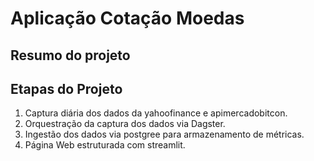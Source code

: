 # Aplicação Cotação Moedas
 ## Resumo do projeto

## Etapas do Projeto

1. Captura diária dos dados da yahoofinance e apimercadobitcon.
2. Orquestração da captura dos dados via Dagster. 
3. Ingestão dos dados via postgree para armazenamento de métricas. 
4. Página Web estruturada com streamlit. 